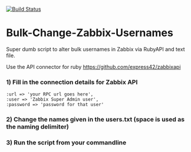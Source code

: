 [![Build Status](https://travis-ci.org/KHiis/Bulk-Change-Zabbix-Usernames.svg?branch=master)](https://travis-ci.org/KHiis/Bulk-Change-Zabbix-Usernames)

# Bulk-Change-Zabbix-Usernames
Super dumb script to alter bulk usernames in Zabbix via RubyAPI and text file.

Use the API connector for ruby https://github.com/express42/zabbixapi

### 1) Fill in the connection details for Zabbix API
```
:url => 'your RPC url goes here',
:user => 'Zabbix Super Admin user',
:password => 'password for that user'
```  
### 2) Change the names given in the users.txt (space is used as the naming delimiter)

### 3) Run the script from your commandline
